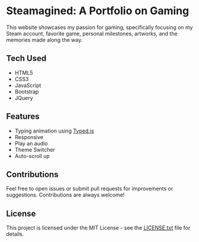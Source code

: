 # Steamagined: A Portfolio on Gaming

This website showcases my passion for gaming, specifically
focusing on my Steam account, favorite game, personal
milestones, artworks, and the memories made along the way.

## Tech Used

- HTML5
- CSS3
- JavaScript
- Bootstrap
- JQuery

## Features

- Typing animation using [Typed.js](https://mattboldt.com/demos/typed-js/)
- Responsive
- Play an audio
- Theme Switcher
- Auto-scroll up

## Contributions

Feel free to open issues or submit pull requests for improvements or suggestions. Contributions are always welcome!

## License

This project is licensed under the MIT License - see the [LICENSE.txt](LICENSE.txt) file for details.
